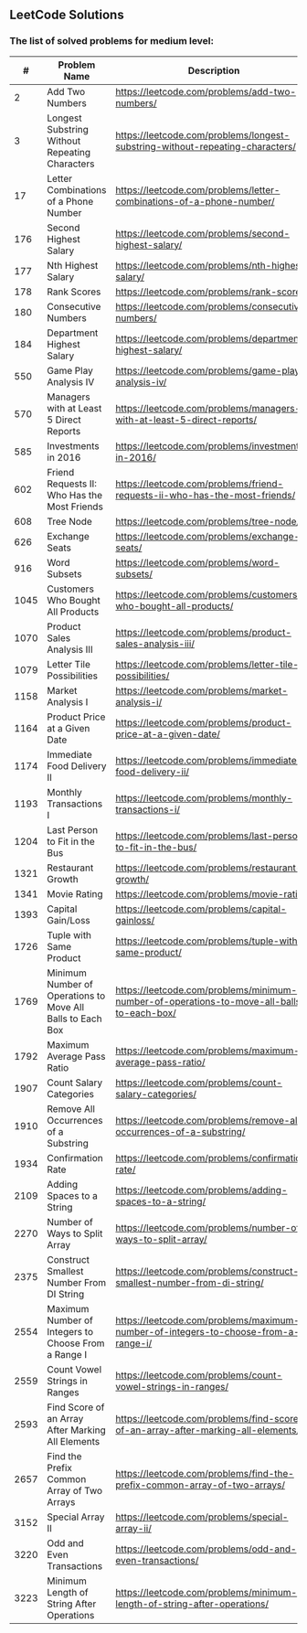 ## LeetCode Solutions

### The list of solved problems for medium level:

| #    | Problem Name                                               | Description                                                                               | Solution File                                                                                                                                                                                   | Tests File                                                                                                                                           |
|------|------------------------------------------------------------|-------------------------------------------------------------------------------------------|-------------------------------------------------------------------------------------------------------------------------------------------------------------------------------------------------|------------------------------------------------------------------------------------------------------------------------------------------------------|
| 2    | Add Two Numbers                                            | https://leetcode.com/problems/add-two-numbers/                                            | [AddTwoNumbers.java](src/main/java/com/sinuke/medium/AddTwoNumbers.java)                                                                                                                        | [AddTwoNumbersTest.java](src/test/java/com/sinuke/medium/AddTwoNumbersTest.java)                                                                     |
| 3    | Longest Substring Without Repeating Characters             | https://leetcode.com/problems/longest-substring-without-repeating-characters/             | [LongestSubstringWithoutRepeatingCharacters.java](src/main/java/com/sinuke/medium/LongestSubstringWithoutRepeatingCharacters.java)                                                              | [LongestSubstringWithoutRepeatingCharactersTest.java](src/test/java/com/sinuke/medium/LongestSubstringWithoutRepeatingCharactersTest.java)           |
| 17   | Letter Combinations of a Phone Number                      | https://leetcode.com/problems/letter-combinations-of-a-phone-number/                      | [LetterCombinationsOfPhoneNumber.java](src/main/java/com/sinuke/medium/LetterCombinationsOfPhoneNumber.java)                                                                                    | [LetterCombinationsOfPhoneNumberTest.java](src/test/java/com/sinuke/medium/LetterCombinationsOfPhoneNumberTest.java)                                 |
| 176  | Second Highest Salary                                      | https://leetcode.com/problems/second-highest-salary/                                      | [Second Highest Salary.sql](sql/176.%20Second%20Highest%20Salary/Second%20Highest%20Salary.sql)                                                                                                 | [test-data.json](sql/176.%20Second%20Highest%20Salary/test/test-data.json)                                                                           |
| 177  | Nth Highest Salary                                         | https://leetcode.com/problems/nth-highest-salary/                                         | [Nth Highest Salary.sql](sql/177.%20Nth%20Highest%20Salary/Nth%20Highest%20Salary.sql)                                                                                                          | [test-data.json](sql/177.%20Nth%20Highest%20Salary/test/test-data.json)                                                                              |
| 178  | Rank Scores                                                | https://leetcode.com/problems/rank-scores/                                                | [Rank Scores.sql](sql/178.%20Rank%20Scores/Rank%20Scores.sql)                                                                                                                                   | [test-data.json](sql/178.%20Rank%20Scores/test/test-data.json)                                                                                       |
| 180  | Consecutive Numbers                                        | https://leetcode.com/problems/consecutive-numbers/                                        | [Consecutive Numbers.sql](sql/180.%20Consecutive%20Numbers/Consecutive%20Numbers.sql)                                                                                                           | [test-data.json](sql/180.%20Consecutive%20Numbers/test/test-data.json)                                                                               |
| 184  | Department Highest Salary                                  | https://leetcode.com/problems/department-highest-salary/                                  | [Department Highest Salary.sql](sql/184.%20Department%20Highest%20Salary/Department%20Highest%20Salary.sql)                                                                                     | [test-data.json](sql/184.%20Department%20Highest%20Salary/test/test-data.json)                                                                       |
| 550  | Game Play Analysis IV                                      | https://leetcode.com/problems/game-play-analysis-iv/                                      | [Game Play Analysis IV.sql](sql/550.%20Game%20Play%20Analysis%20IV/Game%20Play%20Analysis%20IV.sql)                                                                                             | [test-data.json](sql/550.%20Game%20Play%20Analysis%20IV/test/test-data.json)                                                                         |
| 570  | Managers with at Least 5 Direct Reports                    | https://leetcode.com/problems/managers-with-at-least-5-direct-reports/                    | [Managers with at Least 5 Direct Reports.sql](sql/570.%20Managers%20with%20at%20Least%205%20Direct%20Reports/Managers%20with%20at%20Least%205%20Direct%20Reports.sql)                           | [test-data.json](sql/570.%20Managers%20with%20at%20Least%205%20Direct%20Reports/test/test-data.json)                                                 |
| 585  | Investments in 2016                                        | https://leetcode.com/problems/investments-in-2016/                                        | [Investments in 2016.sql](sql/585.%20Investments%20in%202016/Investments%20in%202016.sql)                                                                                                       | [test-data.json](sql/585.%20Investments%20in%202016/test/test-data.json)                                                                             |
| 602  | Friend Requests II: Who Has the Most Friends               | https://leetcode.com/problems/friend-requests-ii-who-has-the-most-friends/                | [Friend Requests II - Who Has the Most Friends.sql](sql/602.%20Friend%20Requests%20II%20-%20Who%20Has%20the%20Most%20Friends/Friend%20Requests%20II%20-%20Who%20Has%20the%20Most%20Friends.sql) | [test-data.json](sql/602.%20Friend%20Requests%20II%20-%20Who%20Has%20the%20Most%20Friends/test/test-data.json)                                       |
| 608  | Tree Node                                                  | https://leetcode.com/problems/tree-node/                                                  | [Tree Node.sql](sql/608.%20Tree%20Node/Tree%20Node.sql)                                                                                                                                         | [test-data.json](sql/608.%20Tree%20Node/test/test-data.json)                                                                                         |
| 626  | Exchange Seats                                             | https://leetcode.com/problems/exchange-seats/                                             | [Exchange Seats.sql](sql/626.%20Exchange%20Seats/Exchange%20Seats.sql)                                                                                                                          | [test-data.json](sql/626.%20Exchange%20Seats/test/test-data.json)                                                                                    |
| 916  | Word Subsets                                               | https://leetcode.com/problems/word-subsets/                                               | [WordSubsets.java](src/main/java/com/sinuke/medium/WordSubsets.java)                                                                                                                            | [WordSubsetsTest.java](src/test/java/com/sinuke/medium/WordSubsetsTest.java)                                                                         |
| 1045 | Customers Who Bought All Products                          | https://leetcode.com/problems/customers-who-bought-all-products/                          | [Customers Who Bought All Products.sql](sql/1045.%20Customers%20Who%20Bought%20All%20Products/Customers%20Who%20Bought%20All%20Products.sql)                                                    | [test-data.json](sql/1045.%20Customers%20Who%20Bought%20All%20Products/test/test-data.json)                                                          |
| 1070 | Product Sales Analysis III                                 | https://leetcode.com/problems/product-sales-analysis-iii/                                 | [Product Sales Analysis III.sql](sql/1070.%20Product%20Sales%20Analysis%20III/Product%20Sales%20Analysis%20III.sql)                                                                             | [test-data.json](sql/1070.%20Product%20Sales%20Analysis%20III/test/test-data.json)                                                                   |
| 1079 | Letter Tile Possibilities                                  | https://leetcode.com/problems/letter-tile-possibilities/                                  | [LetterTilePossibilities.java](src/main/java/com/sinuke/medium/LetterTilePossibilities.java)                                                                                                    | [LetterTilePossibilitiesTest.java](src/test/java/com/sinuke/medium/LetterTilePossibilitiesTest.java)                                                 |
| 1158 | Market Analysis I                                          | https://leetcode.com/problems/market-analysis-i/                                          | [Market Analysis I.sql](sql/1158.%20Market%20Analysis%20I/Market%20Analysis%20I.sql)                                                                                                            | [test-data.json](sql/1158.%20Market%20Analysis%20I/test/test-data.json)                                                                              |
| 1164 | Product Price at a Given Date                              | https://leetcode.com/problems/product-price-at-a-given-date/                              | [Product Price at a Given Date.sql](sql/1164.%20Product%20Price%20at%20a%20Given%20Date/Product%20Price%20at%20a%20Given%20Date.sql)                                                            | [test-data.json](sql/1164.%20Product%20Price%20at%20a%20Given%20Date/test/test-data.json)                                                            |
| 1174 | Immediate Food Delivery II                                 | https://leetcode.com/problems/immediate-food-delivery-ii/                                 | [Immediate Food Delivery II.sql](sql/1174.%20Immediate%20Food%20Delivery%20II/Immediate%20Food%20Delivery%20II.sql)                                                                             | [test-data.json](sql/1174.%20Immediate%20Food%20Delivery%20II/test/test-data.json)                                                                   |
| 1193 | Monthly Transactions I                                     | https://leetcode.com/problems/monthly-transactions-i/                                     | [Monthly Transactions I.sql](sql/1193.%20Monthly%20Transactions%20I/Monthly%20Transactions%20I.sql)                                                                                             | [test-data.json](sql/1193.%20Monthly%20Transactions%20I/test/test-data.json)                                                                         |
| 1204 | Last Person to Fit in the Bus                              | https://leetcode.com/problems/last-person-to-fit-in-the-bus/                              | [Last Person to Fit in the Bus.sql](sql/1204.%20Last%20Person%20to%20Fit%20in%20the%20Bus/Last%20Person%20to%20Fit%20in%20the%20Bus.sql)                                                        | [test-data.json](sql/1204.%20Last%20Person%20to%20Fit%20in%20the%20Bus/test/test-data.json)                                                          |
| 1321 | Restaurant Growth                                          | https://leetcode.com/problems/restaurant-growth/                                          | [Restaurant Growth.sql](sql/1321.%20Restaurant%20Growth/Restaurant%20Growth.sql)                                                                                                                | [test-data.json](sql/1321.%20Restaurant%20Growth/test/test-data.json)                                                                                |
| 1341 | Movie Rating                                               | https://leetcode.com/problems/movie-rating/                                               | [Movie Rating.sql](sql/1341.%20Movie%20Rating/Movie%20Rating.sql)                                                                                                                               | [test-data.json](sql/1341.%20Movie%20Rating/test/test-data.json)                                                                                     |
| 1393 | Capital Gain/Loss                                          | https://leetcode.com/problems/capital-gainloss/                                           | [Capital Gain-Loss.sql](sql/1393.%20Capital%20Gain-Loss/Capital%20Gain-Loss.sql)                                                                                                                | [test-data.json](sql/1393.%20Capital%20Gain-Loss/test/test-data.json)                                                                                |
| 1726 | Tuple with Same Product                                    | https://leetcode.com/problems/tuple-with-same-product/                                    | [TupleWithSameProduct.java](src/main/java/com/sinuke/medium/TupleWithSameProduct.java)                                                                                                          | [TupleWithSameProductTest.java](src/test/java/com/sinuke/medium/TupleWithSameProductTest.java)                                                       |
| 1769 | Minimum Number of Operations to Move All Balls to Each Box | https://leetcode.com/problems/minimum-number-of-operations-to-move-all-balls-to-each-box/ | [MinimumNumbeOfOperationsToMoveAllBallsToEachBox.java](src/main/java/com/sinuke/medium/MinimumNumbeOfOperationsToMoveAllBallsToEachBox.java)                                                    | [MinimumNumbeOfOperationsToMoveAllBallsToEachBoxTest.java](src/test/java/com/sinuke/medium/MinimumNumbeOfOperationsToMoveAllBallsToEachBoxTest.java) |
| 1792 | Maximum Average Pass Ratio                                 | https://leetcode.com/problems/maximum-average-pass-ratio/                                 | [MaximumAveragePassRatio.java](src/main/java/com/sinuke/medium/MaximumAveragePassRatio.java)                                                                                                    | [MaximumAveragePassRatioTest.java](src/test/java/com/sinuke/medium/MaximumAveragePassRatioTest.java)                                                 |
| 1907 | Count Salary Categories                                    | https://leetcode.com/problems/count-salary-categories/                                    | [Count Salary Categories.sql](sql/1907.%20Count%20Salary%20Categories/Count%20Salary%20Categories.sql)                                                                                          | [test-data.json](sql/1907.%20Count%20Salary%20Categories/test/test-data.json)                                                                        |
| 1910 | Remove All Occurrences of a Substring                      | https://leetcode.com/problems/remove-all-occurrences-of-a-substring/                      | [RemoveAllOccurrencesOfSubstring.java](src/main/java/com/sinuke/medium/RemoveAllOccurrencesOfSubstring.java)                                                                                    | [RemoveAllOccurrencesOfSubstringTest.java](src/test/java/com/sinuke/medium/RemoveAllOccurrencesOfSubstringTest.java)                                 |
| 1934 | Confirmation Rate                                          | https://leetcode.com/problems/confirmation-rate/                                          | [Confirmation Rate.sql](sql/1934.%20Confirmation%20Rate/Confirmation%20Rate.sql)                                                                                                                | [test-data.json](sql/1934.%20Confirmation%20Rate/test/test-data.json)                                                                                |
| 2109 | Adding Spaces to a String                                  | https://leetcode.com/problems/adding-spaces-to-a-string/                                  | [AddingSpacesToString.java](src/main/java/com/sinuke/medium/AddingSpacesToString.java)                                                                                                          | [AddingSpacesToStringTest.java](src/test/java/com/sinuke/medium/AddingSpacesToStringTest.java)                                                       |
| 2270 | Number of Ways to Split Array                              | https://leetcode.com/problems/number-of-ways-to-split-array/                              | [NumberOfWaysToSplitArray.java](src/main/java/com/sinuke/medium/NumberOfWaysToSplitArray.java)                                                                                                  | [NumberOfWaysToSplitArrayTest.java](src/test/java/com/sinuke/medium/NumberOfWaysToSplitArrayTest.java)                                               |
| 2375 | Construct Smallest Number From DI String                   | https://leetcode.com/problems/construct-smallest-number-from-di-string/                   | [ConstructSmallestNumberFromDIString.java](src/main/java/com/sinuke/medium/ConstructSmallestNumberFromDIString.java)                                                                            | [ConstructSmallestNumberFromDIStringTest.java](src/test/java/com/sinuke/medium/ConstructSmallestNumberFromDIStringTest.java)                         |
| 2554 | Maximum Number of Integers to Choose From a Range I        | https://leetcode.com/problems/maximum-number-of-integers-to-choose-from-a-range-i/        | [MaximumNumberOfIntegersToChooseFromRangeI.java](src/main/java/com/sinuke/medium/MaximumNumberOfIntegersToChooseFromRangeI.java)                                                                | [MaximumNumberOfIntegersToChooseFromRangeITest.java](src/test/java/com/sinuke/medium/MaximumNumberOfIntegersToChooseFromRangeITest.java)             |
| 2559 | Count Vowel Strings in Ranges                              | https://leetcode.com/problems/count-vowel-strings-in-ranges/                              | [CountVowelStringsInRanges.java](src/main/java/com/sinuke/medium/CountVowelStringsInRanges.java)                                                                                                | [CountVowelStringsInRangesTest.java](src/test/java/com/sinuke/medium/CountVowelStringsInRangesTest.java)                                             |
| 2593 | Find Score of an Array After Marking All Elements          | https://leetcode.com/problems/find-score-of-an-array-after-marking-all-elements/          | [FindScoreOfArrayAfterMarkingAllElements.java](src/main/java/com/sinuke/medium/FindScoreOfArrayAfterMarkingAllElements.java)                                                                    | [FindScoreOfArrayAfterMarkingAllElementsTest.java](src/test/java/com/sinuke/medium/FindScoreOfArrayAfterMarkingAllElementsTest.java)                 |
| 2657 | Find the Prefix Common Array of Two Arrays                 | https://leetcode.com/problems/find-the-prefix-common-array-of-two-arrays/                 | [FindThePrefixCommonArrayOfTwoArrays.java](src/main/java/com/sinuke/medium/FindThePrefixCommonArrayOfTwoArrays.java)                                                                            | [FindThePrefixCommonArrayOfTwoArraysTest.java](src/test/java/com/sinuke/medium/FindThePrefixCommonArrayOfTwoArraysTest.java)                         |
| 3152 | Special Array II                                           | https://leetcode.com/problems/special-array-ii/                                           | [SpecialArrayII.java](src/main/java/com/sinuke/medium/SpecialArrayII.java)                                                                                                                      | [SpecialArrayIITest.java](src/test/java/com/sinuke/medium/SpecialArrayIITest.java)                                                                   |
| 3220 | Odd and Even Transactions                                  | https://leetcode.com/problems/odd-and-even-transactions/                                  | [Odd and Even Transactions.sql](sql/3220.%20Odd%20and%20Even%20Transactions/Odd%20and%20Even%20Transactions.sql)                                                                                | [test-data.json](sql/3220.%20Odd%20and%20Even%20Transactions/test/test-data.json)                                                                    |
| 3223 | Minimum Length of String After Operations                  | https://leetcode.com/problems/minimum-length-of-string-after-operations/                  | [MinimumLengthOfStringAfterOperations.java](src/main/java/com/sinuke/medium/MinimumLengthOfStringAfterOperations.java)                                                                          | [MinimumLengthOfStringAfterOperationsTest.java](src/test/java/com/sinuke/medium/MinimumLengthOfStringAfterOperationsTest.java)                       |